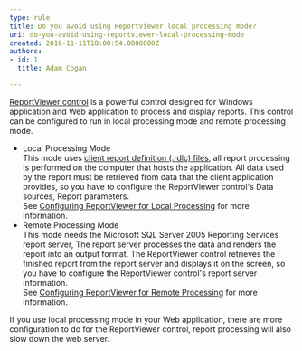 ```yaml
---
type: rule
title: Do you avoid using ReportViewer local processing mode?
uri: do-you-avoid-using-reportviewer-local-processing-mode
created: 2016-11-11T18:00:54.0000000Z
authors:
- id: 1
  title: Adam Cogan

---
```




<span class='intro'> <p><a href="https&#58;//www.ssw.com.au/ssw/redirect/msdn/ReportViewerControl.htm">ReportViewer control</a>&#160;is a powerful control designed for Windows application and Web application to process and display reports. This control can be configured to run in local processing mode and remote processing mode.​​​<br></p> </span>

<ul><li>​Local Processing Mode<br>This mode uses&#160;<a href="https&#58;//www.ssw.com.au/ssw/redirect/msdn/CreatingClientReportDefinition.htm">client report definition (.rdlc) files</a>, all report processing is performed on the computer that hosts the application. All data used by the report must be retrieved from data that the client application provides, so you have to configure the ReportViewer control's Data sources, Report parameters.<br>See&#160;<a href="https&#58;//www.ssw.com.au/ssw/redirect/msdn/ConfiguringReportViewer.htm">Configuring ReportViewer for Local Processing</a>&#160;for more information.</li><li>Remote Processing Mode<br>This mode needs the Microsoft SQL Server 2005 Reporting Services report server, The report server processes the data and renders the report into an output format. The ReportViewer control retrieves the finished report from the report server and displays it on the screen, so you have to configure the ReportViewer control's report server information.&#160;<br>See&#160;<a href="https&#58;//www.ssw.com.au/ssw/redirect/msdn/ConfiguringReportViewerforRemotProcessing.htm">Configuring ReportViewer for Remote Processing</a>&#160;for more information.</li></ul><p>If you use local processing mode in your Web application, there are more configuration to do for the ReportViewer control, report processing will also slow down the web server. </p><p><br></p>


